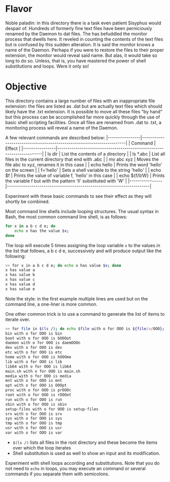 # Flavor
Noble paladin: in this directory there is a task even patient Sisyphus
would despair of. Hundreds of formerly fine text files have been
perniciously renamed by the Daemon to dat files. The has befuddled the
monitor process that dwells here. It reveled in counting the contents
of the text files but is confused by this sudden alteration.  It is
said the monitor knows a name of the Daemon. Perhaps if you were to
restore the files to their proper extension, the monitor would reveal
said name. But alas, it would take so long to do so. Unless, that is,
you have mastered the power of shell substitutions and loops. Were it
only so!

# Objective
This directory contains a large number of files with an inappropriate
file extension: the files are listed as .dat but are actually text
files which should likely have the .txt extension.  It is possible to
move all these files "by hand" but this process can be accomplished
far more quickly through the use of basic shell scripting
facilities. Once all files are renamed from .dat to .txt, a monitoring
process will reveal a name of the Daemon.

A few relevant commands are described below:
|----------------|----------------------------------------------------------------------|
| Command        | Effect                                                               |
|----------------|----------------------------------------------------------------------|
| ls dir         | List the contents of a directory                                     |
| ls *.abc       | List all files in the current directory that end with .abc           |
| mv abc xyz     | Moves the file abc to xyz, renames it in this case                   |
| echo hello     | Prints the word 'hello' on the screen                                |
| f='hello'      | Sets a shell variable to the string 'hello'                          |
| echo $f        | Prints the value of variable f, 'hello' in this case                 |
| echo ${f/ll/W} | Prints the variable f but with the pattern 'll' substituted with 'W' |
|----------------|----------------------------------------------------------------------|

Experiment with these basic commands to see their effect as they will
shortly be combined.

Most command line shells include looping structures. The usual syntax
in Bash, the most common command line shell, is as follows:

```sh
for x in a b c d e; do
    echo x has the value $x;
done
```

The loop will execute 5 times assigning the loop variable `x` to the
values in the list that follows, a b c d e, successively and will
produce output like the following:
```sh
>> for x in a b c d e; do echo x has value $x; done
x has value a
x has value b
x has value c
x has value d
x has value e
```
Note the style: in the first example multiple lines are used but on
the command line, a one-liner is more common.

One other common trick is to use a command to generate the list of
items to iterate over.

```sh
>> for file in $(ls /); do echo $file with o for OOO is ${file/o/OOO}; done
bin with o for OOO is bin
boot with o for OOO is bOOOot
daemon with o for OOO is daemOOOn
dev with o for OOO is dev
etc with o for OOO is etc
home with o for OOO is hOOOme
lib with o for OOO is lib
lib64 with o for OOO is lib64
main.sh with o for OOO is main.sh
media with o for OOO is media
mnt with o for OOO is mnt
opt with o for OOO is OOOpt
proc with o for OOO is prOOOc
root with o for OOO is rOOOot
run with o for OOO is run
sbin with o for OOO is sbin
setup-files with o for OOO is setup-files
srv with o for OOO is srv
sys with o for OOO is sys
tmp with o for OOO is tmp
usr with o for OOO is usr
var with o for OOO is var
```
- `$(ls /)` lists all files in the root directory and these become the
  items over which the loop iterates
- Shell substitution is used as well to show an input and its
  modification.

Experiment with shell loops according and substitutions. Note that you
do not need to `echo` in loops, you may execute an command or several
commands if you separate them with semicolons.

